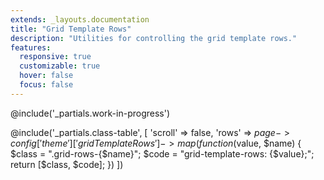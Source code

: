 ```yaml
---
extends: _layouts.documentation
title: "Grid Template Rows"
description: "Utilities for controlling the grid template rows."
features:
  responsive: true
  customizable: true
  hover: false
  focus: false
---
```


@include('_partials.work-in-progress')

@include('_partials.class-table', [
  'scroll' => false,
  'rows' => $page->config['theme']['gridTemplateRows']->map(function ($value, $name) {
    $class = ".grid-rows-{$name}";
    $code = "grid-template-rows: {$value};";
    return [$class, $code];
  })
])
